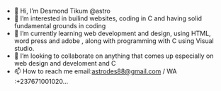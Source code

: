 - 👋 Hi, I’m Desmond Tikum @astro
- 👀 I’m interested in builind websites, coding in C and having solid fundamental grounds in coding
- 🌱 I’m currently learning web development and design, using HTML, word press and adobe <photoshop and illustrstor>, along with programming with C using Visual studio. 
- 💞️ I’m looking to collaborate on anything that comes up especially on web design and develoment and C
- 📫 How to reach me email:astrodes88@gmail.com / WA :+237671001020...

<!---
astro1995/astro1995 is a ✨ special ✨ repository because its `README.md` (this file) appears on your GitHub profile.
You can click the Preview link to take a look at your changes.
--->
